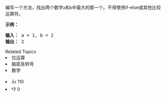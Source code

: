 <p>编写一个方法，找出两个数字<code>a</code>和<code>b</code>中最大的那一个。不得使用if-else或其他比较运算符。</p>
<p><strong>示例：</strong></p>
<pre><strong>输入：</strong> a = 1, b = 2
<strong>输出：</strong> 2
</pre>
<div><div>Related Topics</div><div><li>位运算</li><li>脑筋急转弯</li><li>数学</li></div></div><br><div><li>👍 110</li><li>👎 0</li></div>
